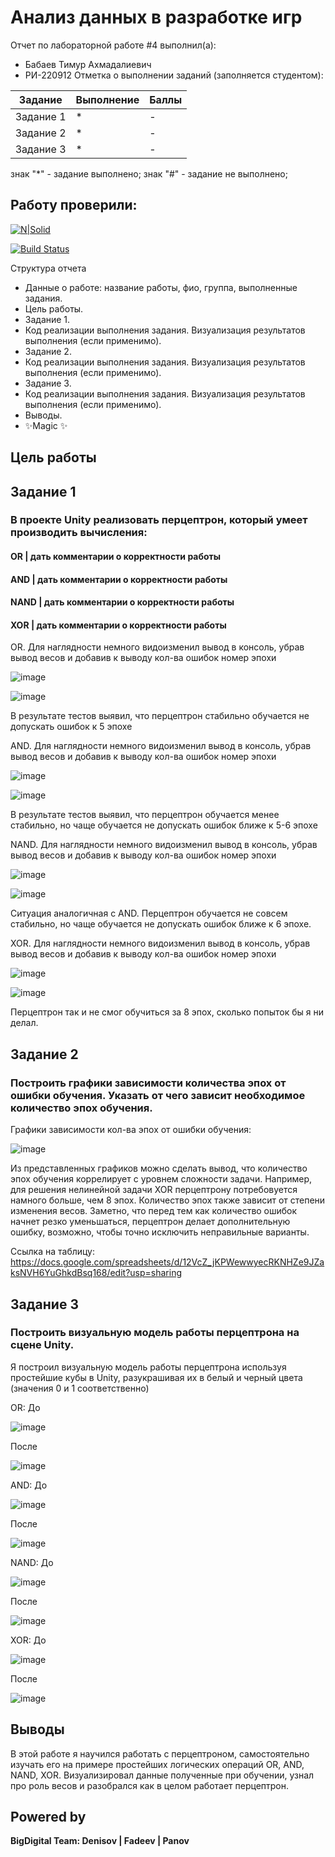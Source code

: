 # Анализ данных в разработке игр
Отчет по лабораторной работе #4 выполнил(а):
- Бабаев Тимур Ахмадалиевич
- РИ-220912
Отметка о выполнении заданий (заполняется студентом):

| Задание | Выполнение | Баллы |
| ------ | ------ | ------ |
| Задание 1 | * | - |
| Задание 2 | * | - |
| Задание 3 | * | - |

знак "*" - задание выполнено; знак "#" - задание не выполнено;

Работу проверили:
-

[![N|Solid](https://cldup.com/dTxpPi9lDf.thumb.png)](https://nodesource.com/products/nsolid)

[![Build Status](https://travis-ci.org/joemccann/dillinger.svg?branch=master)](https://travis-ci.org/joemccann/dillinger)

Структура отчета

- Данные о работе: название работы, фио, группа, выполненные задания.
- Цель работы.
- Задание 1.
- Код реализации выполнения задания. Визуализация результатов выполнения (если применимо).
- Задание 2.
- Код реализации выполнения задания. Визуализация результатов выполнения (если применимо).
- Задание 3.
- Код реализации выполнения задания. Визуализация результатов выполнения (если применимо).
- Выводы.
- ✨Magic ✨

## Цель работы


## Задание 1
### В проекте Unity реализовать перцептрон, который умеет производить вычисления:
#### OR | дать комментарии о корректности работы
#### AND | дать комментарии о корректности работы
#### NAND | дать комментарии о корректности работы
#### XOR | дать комментарии о корректности работы
OR. Для наглядности немного видоизменил вывод в консоль, убрав вывод весов и добавив к выводу кол-ва ошибок номер эпохи

![image](https://github.com/truefolder/AD_ingamedev_lab4/assets/89926388/19cbe10f-0af6-426c-9fbf-2e8ebb87a0bc)

![image](https://github.com/truefolder/AD_ingamedev_lab4/assets/89926388/56fde747-481e-457c-8cb0-895c2a3211fb)

В результате тестов выявил, что перцептрон стабильно обучается не допускать ошибок к 5 эпохе

AND. Для наглядности немного видоизменил вывод в консоль, убрав вывод весов и добавив к выводу кол-ва ошибок номер эпохи

![image](https://github.com/truefolder/AD_ingamedev_lab4/assets/89926388/2444abe4-166d-4c30-82a2-8bb1a8b91371)

![image](https://github.com/truefolder/AD_ingamedev_lab4/assets/89926388/4f2fc7f3-4b1a-4ec7-9090-f2bfe8ae7d52)

В результате тестов выявил, что перцептрон обучается менее стабильно, но чаще обучается не допускать ошибок ближе к 5-6 эпохе

NAND. Для наглядности немного видоизменил вывод в консоль, убрав вывод весов и добавив к выводу кол-ва ошибок номер эпохи

![image](https://github.com/truefolder/AD_ingamedev_lab4/assets/89926388/a22328f4-8dd2-4efa-87a4-bd981d9ddc19)

![image](https://github.com/truefolder/AD_ingamedev_lab4/assets/89926388/0922c562-b893-40fc-920f-2808d85009b2)

Ситуация аналогичная с AND. Перцептрон обучается не совсем стабильно, но чаще обучается не допускать ошибок ближе к 6 эпохе.

XOR. Для наглядности немного видоизменил вывод в консоль, убрав вывод весов и добавив к выводу кол-ва ошибок номер эпохи

![image](https://github.com/truefolder/AD_ingamedev_lab4/assets/89926388/a03b3390-03f7-4d79-93f5-64da1fc09215)

![image](https://github.com/truefolder/AD_ingamedev_lab4/assets/89926388/5d0532b4-c6ac-47c3-98ab-45abe76ad488)

Перцептрон так и не смог обучиться за 8 эпох, сколько попыток бы я ни делал.

## Задание 2
### Построить графики зависимости количества эпох от ошибки  обучения. Указать от чего зависит необходимое количество эпох обучения.

Графики зависимости кол-ва эпох от ошибки обучения:

![image](https://github.com/truefolder/AD_ingamedev_lab4/assets/89926388/a842744c-4a01-439a-9587-a5c0687bfb73)

Из представленных графиков можно сделать вывод, что количество эпох обучения коррелирует с уровнем сложности задачи. Например, для решения нелинейной задачи XOR перцептрону потребовуется намного больше, чем 8 эпох. Количество эпох также зависит от степени изменения весов. Заметно, что перед тем как количество ошибок начнет резко уменьшаться, перцептрон делает дополнительную ошибку, возможно, чтобы точно исключить неправильные варианты.

Ссылка на таблицу: https://docs.google.com/spreadsheets/d/12VcZ_jKPWewwyecRKNHZe9JZaksNVH6YuGhkdBsq168/edit?usp=sharing


## Задание 3
### Построить визуальную модель работы перцептрона на сцене Unity.

Я построил визуальную модель работы перцептрона используя простейшие кубы в Unity, разукрашивая их в белый и черный цвета (значения 0 и 1 соответственно)

OR:
До

![image](https://github.com/truefolder/AD_ingamedev_lab4/assets/89926388/a30dc4d8-68b0-445a-9a79-f74d1a5f8e05)

После

![image](https://github.com/truefolder/AD_ingamedev_lab4/assets/89926388/963858f6-ed77-412b-be78-2ed926a92136)

AND:
До

![image](https://github.com/truefolder/AD_ingamedev_lab4/assets/89926388/a30dc4d8-68b0-445a-9a79-f74d1a5f8e05)

После

![image](https://github.com/truefolder/AD_ingamedev_lab4/assets/89926388/aa4a2db6-2853-4532-a49e-8c61daa10761)

NAND:
До

![image](https://github.com/truefolder/AD_ingamedev_lab4/assets/89926388/a30dc4d8-68b0-445a-9a79-f74d1a5f8e05)

После

![image](https://github.com/truefolder/AD_ingamedev_lab4/assets/89926388/fb73af3e-ad1c-4ff8-8551-e3b13dbc853d)

XOR:
До

![image](https://github.com/truefolder/AD_ingamedev_lab4/assets/89926388/a30dc4d8-68b0-445a-9a79-f74d1a5f8e05)

После

![image](https://github.com/truefolder/AD_ingamedev_lab4/assets/89926388/7a674e41-2fc8-4a7b-a8d6-1e78f583ddd7)

## Выводы
В этой работе я научился работать с перцептроном, самостоятельно изучать его на примере простейших логических операций OR, AND, NAND, XOR. Визуализировал данные полученные при обучении, узнал про роль весов и разобрался как в целом работает перцептрон.

## Powered by

**BigDigital Team: Denisov | Fadeev | Panov**
